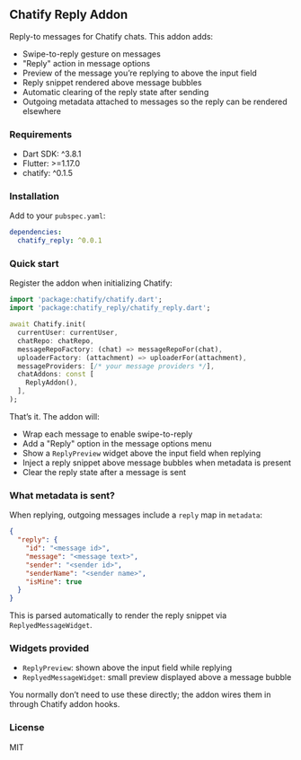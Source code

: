 ## Chatify Reply Addon

Reply-to messages for Chatify chats. This addon adds:

- Swipe-to-reply gesture on messages
- "Reply" action in message options
- Preview of the message you’re replying to above the input field
- Reply snippet rendered above message bubbles
- Automatic clearing of the reply state after sending
- Outgoing metadata attached to messages so the reply can be rendered elsewhere

### Requirements

- Dart SDK: ^3.8.1
- Flutter: >=1.17.0
- chatify: ^0.1.5

### Installation

Add to your `pubspec.yaml`:

```yaml
dependencies:
  chatify_reply: ^0.0.1
```

### Quick start

Register the addon when initializing Chatify:

```dart
import 'package:chatify/chatify.dart';
import 'package:chatify_reply/chatify_reply.dart';

await Chatify.init(
  currentUser: currentUser,
  chatRepo: chatRepo,
  messageRepoFactory: (chat) => messageRepoFor(chat),
  uploaderFactory: (attachment) => uploaderFor(attachment),
  messageProviders: [/* your message providers */],
  chatAddons: const [
    ReplyAddon(),
  ],
);
```

That’s it. The addon will:

- Wrap each message to enable swipe-to-reply
- Add a "Reply" option in the message options menu
- Show a `ReplyPreview` widget above the input field when replying
- Inject a reply snippet above message bubbles when metadata is present
- Clear the reply state after a message is sent

### What metadata is sent?

When replying, outgoing messages include a `reply` map in `metadata`:

```json
{
  "reply": {
    "id": "<message id>",
    "message": "<message text>",
    "sender": "<sender id>",
    "senderName": "<sender name>",
    "isMine": true
  }
}
```

This is parsed automatically to render the reply snippet via `ReplyedMessageWidget`.

### Widgets provided

- `ReplyPreview`: shown above the input field while replying
- `ReplyedMessageWidget`: small preview displayed above a message bubble

You normally don’t need to use these directly; the addon wires them in through Chatify addon hooks.

### License

MIT
